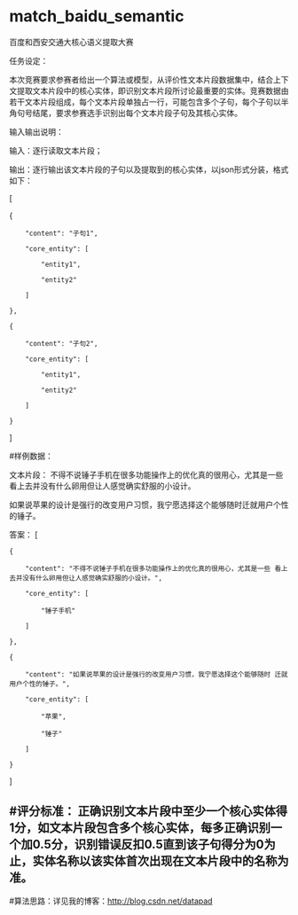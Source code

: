 # match_baidu_semantic
百度和西安交通大核心语义提取大赛


任务设定：

 本次竞赛要求参赛者给出一个算法或模型，从评价性文本片段数据集中，结合上下文提取文本片段中的核心实体，即识别文本片段所讨论最重要的实体。竞赛数据由若干文本片段组成，每个文本片段单独占一行，可能包含多个子句，每个子句以半角句号结尾，要求参赛选手识别出每个文本片段子句及其核心实体。

输入输出说明：

输入：逐行读取文本片段；

输出：逐行输出该文本片段的子句以及提取到的核心实体，以json形式分装，格式如下：

[

 {

        "content": "子句1",

        "core_entity": [

            "entity1",

            "entity2"

        ]

    },

    {

        "content": "子句2",

        "core_entity": [

            "entity1",

            "entity2"

        ]

    }

  ]


#样例数据：

文本片段：
不得不说锤子手机在很多功能操作上的优化真的很用心，尤其是一些看上去并没有什么卵用但让人感觉确实舒服的小设计。

如果说苹果的设计是强行的改变用户习惯，我宁愿选择这个能够随时迁就用户个性的锤子。

答案：
 [

    {

        "content": "不得不说锤子手机在很多功能操作上的优化真的很用心，尤其是一些 看上去并没有什么卵用但让人感觉确实舒服的小设计。",

        "core_entity": [

            "锤子手机"

        ]

    },

    {

        "content": "如果说苹果的设计是强行的改变用户习惯，我宁愿选择这个能够随时 迁就用户个性的锤子。",

        "core_entity": [

            "苹果",

            "锤子"

        ]

    }

]

#评分标准：
正确识别文本片段中至少一个核心实体得1分，如文本片段包含多个核心实体，每多正确识别一个加0.5分，识别错误反扣0.5直到该子句得分为0为止，实体名称以该实体首次出现在文本片段中的名称为准。
----------------------------------------------------------------------------------------------------------------------------------------
#算法思路：详见我的博客：http://blog.csdn.net/datapad
